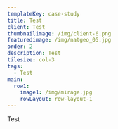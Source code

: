 ```yaml
---
templateKey: case-study
title: Test
client: Test
thumbnailimage: /img/client-6.png
featuredimage: /img/natgeo_05.jpg
order: 2
description: Test
tilesize: col-3
tags:
  - Test
main:
  row1:
    image1: /img/mirage.jpg
    rowLayout: row-layout-1
---
```

Test
